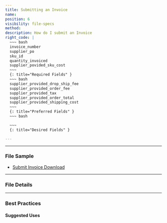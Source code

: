 ```yaml
---
title: Submitting an Invoice
name:
position: 6
visibility: file-specs
method:
description: How do I submit an Invoice
right_code: |
  ~~~ bash
  invoice_number
  supplier_po
  sku_id
  quantity_invoiced
  supplier_povided_sku_cost
  ~~~
  {: title="Required Fields" }
  ~~~ bash
  supplier_provided_drop_ship_fee
  supplier_provided_order_fee
  supplier_provided_tax
  supplier_provided_order_total
  supplier_provided_shipping_cost
  ~~~
  {: title="Preferred Fields" }
  ~~~ bash

  ~~~
  {: title="Desired Fields" }

---
```


----
### File Sample

* <a href="https://s3-us-west-2.amazonaws.com/crux-kb/file-samples/supplier-use-cases/submit_invoice_detail.xlsx">Submit Invoice Download</a>

----
### File Details

----
### Best Practices

#### Suggested Uses

